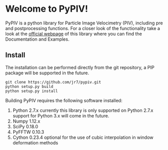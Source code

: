 
Welcome to PyPIV!
=================


PyPIV is a python library for Particle Image Velocimetry (PIV), including pre and postprocessing functions.
For a closer look of the functionality take a look at the [official webpage](https://jr7.github.io/pypiv/ "PyPIV Homepage") of this library
where you can find the Documentation and Examples.

Install
-------

The installation can be performed directly from the git repository, a PIP package will be supported
in the future.

    git clone https://github.com/jr7/pypiv.git
    python setup.py build
    python setup.py install

Building PyPIV requires the following software installed:

1. Python 2.7.x currently this library is only supported on Python 2.7.x support for Python 3.x will come in the future.
2. Numpy  1.12.x
3. SciPy  0.18.0
4. PyFFTW 0.10.3
5. Cython 0.23.4 optional for the use of cubic interpolation in window deformation methods
